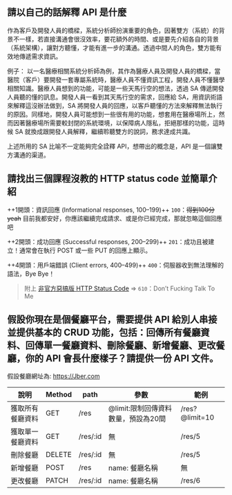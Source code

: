 ## 請以自己的話解釋 API 是什麼

作為客戶及開發人員的橋樑，系統分析師扮演重要的角色，因著雙方（系統）的背景不一樣，若直接溝通會很沒效率，要花額外的時間、或是要先介紹各自的背景（系統架構），讓對方聽懂，才能有進一步的溝通。透過中間人的角色，雙方能有效地傳遞需求資訊。

例子：
以一名醫療相關系統分析師為例，其作為醫療人員及開發人員的橋樑，當醫院（客戶）要開發一套專屬系統時，醫療人員不懂資訊工程，開發人員不懂醫學相關知識。醫療人員想到的功能，可能是一些天馬行空的想法，透過 SA 傳遞開發人員聽的懂的訊息。開發人員一看到其天馬行空的需求，回應給 SA，用資訊術語來解釋這沒辦法做到，SA 將開發人員的回應，以客戶聽懂的方法來解釋無法執行的原因。同樣地，開發人員可能想到一些很有用的功能，想套用在醫療場所上，然而因著醫療場所需要較封閉的系統環境，以保障病人隱私，拒絕那樣的功能，這時候 SA 就換成跟開發人員解釋，繼續聆聽雙方的說詞，務求達成共識。

上述所用的 SA 比喻不一定能夠完全詮釋 API，想帶出的概念是，API 是一個讓雙方溝通的渠道。

## 請找出三個課程沒教的 HTTP status code 並簡單介紹

++1開頭：資訊回應 (Informational responses, 100–199)++
`100`：~~得到100分yeah~~ 目前我都安好，你應該繼續完成請求、或是你已經完成，那就忽略這個回應吧

++2開頭：成功回應 (Successful responses, 200–299)++
`201`：成功且被建立！通常會在執行 POST 或一些 PUT 的回應上顯示。

++4開頭：用戶端錯誤 (Client errors, 400–499)++
`400`：伺服器收到無法理解的語法，Bye Bye！

> 附上 [非官方惡搞版 HTTP Status Code](https://github.com/tomdionysus/foaas/blob/master/HTTPSE.txt) => `610`：Don’t Fucking Talk To Me

## 假設你現在是個餐廳平台，需要提供 API 給別人串接並提供基本的 CRUD 功能，包括：回傳所有餐廳資料、回傳單一餐廳資料、刪除餐廳、新增餐廳、更改餐廳，你的 API 會長什麼樣子？請提供一份 API 文件。

假設餐廳網址為: https://Jber.com



| 說明           | Method   | path     | 參數                           | 範例
| --------      | -------- | -------- | --------                      |---   
| 獲取所有餐廳資料 |   GET   | /res     |@limit:限制回傳資料數量，預設為20間 |/res?@limit=10 
| 獲取單一餐廳資料 |   GET   | /res/:id | 無 | /res/5
| 刪除餐廳        |  DELETE | /res/:id |無  | /res/5
| 新增餐廳        |  POST   | /res     | name: 餐廳名稱  |無
| 更改餐廳        |  PATCH  | /res/:id | name: 餐廳名稱  |/res/6